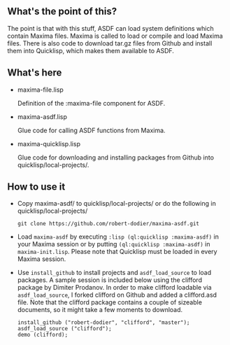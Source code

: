 ## What's the point of this?

The point is that with this stuff, ASDF can load system
definitions which contain Maxima files. Maxima is called to
load or compile and load Maxima files. There is also code
to download tar.gz files from Github and install them into
Quicklisp, which makes them available to ASDF.

## What's here

- maxima-file.lisp

  Definition of the :maxima-file component for ASDF.

- maxima\-asdf.lisp

  Glue code for calling ASDF functions from Maxima.

- maxima\-quicklisp.lisp

  Glue code for downloading and installing packages
  from Github into quicklisp/local-projects/.

## How to use it

- Copy maxima-asdf/ to quicklisp/local-projects/ or do the following in
  quicklisp/local-projects/

      git clone https://github.com/robert-dodier/maxima-asdf.git

- Load `maxima-asdf` by executing `:lisp (ql:quicklisp :maxima-asdf)` in your
  Maxima session or by putting `(ql:quicklisp :maxima-asdf)` in
  `maxima-init.lisp`. Please note that Quicklisp must be loaded in every Maxima
  session.

- Use `install_github` to install projects and `asdf_load_source` to load
  packages. A sample session is included below using the clifford package by
  Dimiter Prodanov. In order to make clifford loadable via `asdf_load_source`, I
  forked clifford on Github and added a clifford.asd file. Note that the
  clifford package contains a couple of sizeable documents, so it might take a
  few moments to download.

      install_github ("robert-dodier", "clifford", "master");
      asdf_load_source ("clifford");
      demo (clifford);
